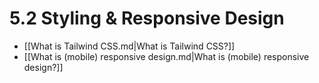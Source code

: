 # 5.2 Styling & Responsive Design

- [[What is Tailwind CSS.md|What is Tailwind CSS?]]
- [[What is (mobile) responsive design.md|What is (mobile) responsive design?]]
